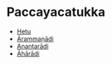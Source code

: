 

# Paccayacatukka

* [Hetu](Paccayacatukka/Hetu.md)
* [Ārammaṇādi](Paccayacatukka/Arammanadi.md)
* [Anantarādi](Paccayacatukka/Anantaradi.md)
* [Āhārādi](Paccayacatukka/Aharadi.md)



